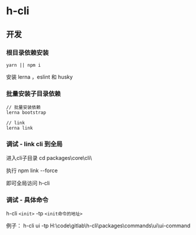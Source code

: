 

# h-cli

## 开发

### 根目录依赖安装

```
yarn || npm i
```

安装 lerna ，eslint 和 husky

### 批量安装子目录依赖

```
// 批量安装依赖
lerna bootstrap

// link
lerna link
```

### 调试 - link cli 到全局

进入cli子目录 cd packages\core\cli\

执行 npm link --force

即可全局访问 h-cli

### 调试 - 具体命令

h-cli `<init>` -tp `<init命令的地址>`

例子：
h-cli ui -tp H:\code\gitlab\h-cli\packages\commands\ui\ui-command






































